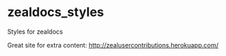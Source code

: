 # zealdocs_styles
Styles for zealdocs

Great site for extra content: http://zealusercontributions.herokuapp.com/
